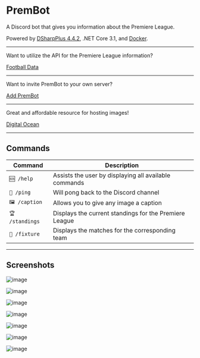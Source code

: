 # PremBot
A Discord bot that gives you information about the Premiere League.

Powered by [DSharpPlus 4.4.2](https://dsharpplus.github.io/DSharpPlus/), .NET Core 3.1, and [Docker](https://www.docker.com/).

---

Want to utilize the API for the Premiere League information?

[Football Data](https://www.football-data.org/)

---

Want to invite PremBot to your own server?

[Add PremBot](https://discord.com/api/oauth2/authorize?client_id=1174716762793721936&permissions=8&scope=bot%20applications.commands)

---

Great and affordable resource for hosting images!

[Digital Ocean](https://www.digitalocean.com/)

---

## Commands
| Command | Description |
| ------------- | ------------- |
| `🆘 /help` | Assists the user by displaying all available commands |
| `🏓 /ping` | Will pong back to the Discord channel |
| `🖼️ /caption` | Allows you to give any image a caption |
| `🏆 /standings` | Displays the current standings for the Premiere League |
| `📅 /fixture` | Displays the matches for the corresponding team |

---

## Screenshots

![image](/Images/about.png)

![image](/Images/slash-commands.png)

![image](/Images/help.png)

![image](/Images/ping.png)

![image](/Images/caption.png)

![image](/Images/standings.png)

![image](/Images/fixture.png)